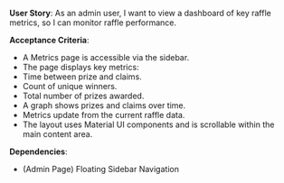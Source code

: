 **User Story**: As an admin user, I want to view a dashboard of key raffle metrics, so I can monitor raffle performance.

**Acceptance Criteria**:
- A Metrics page is accessible via the sidebar.
- The page displays key metrics:
- Time between prize and claims.
- Count of unique winners.
- Total number of prizes awarded.
- A graph shows prizes and claims over time.
- Metrics update from the current raffle data.
- The layout uses Material UI components and is scrollable within the main content area.

**Dependencies**:
- (Admin Page) Floating Sidebar Navigation